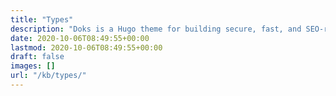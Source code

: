 ```yaml
---
title: "Types"
description: "Doks is a Hugo theme for building secure, fast, and SEO-ready documentation websites, which you can easily update and customize."
date: 2020-10-06T08:49:55+00:00
lastmod: 2020-10-06T08:49:55+00:00
draft: false
images: []
url: "/kb/types/"
---
```

